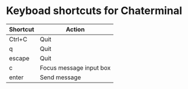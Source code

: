 # Keyboad shortcuts for Chaterminal

| Shortcut  |   Action    |
|-----------|-------------|
|  Ctrl+C   |   Quit      |
|  q        |   Quit      |
|  escape   |   Quit      |
|  c        |   Focus message input box|
|  enter | Send message |